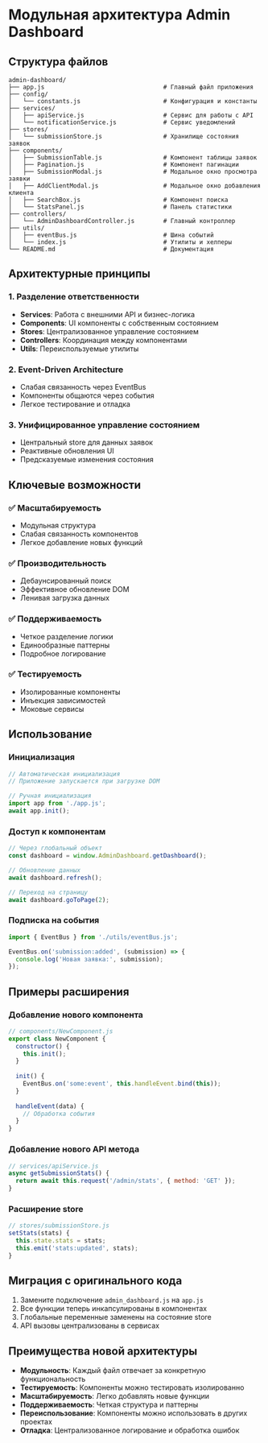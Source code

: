 # Модульная архитектура Admin Dashboard

## Структура файлов

```
admin-dashboard/
├── app.js                                 # Главный файл приложения
├── config/
│   └── constants.js                       # Конфигурация и константы
├── services/
│   ├── apiService.js                      # Сервис для работы с API
│   └── notificationService.js             # Сервис уведомлений
├── stores/
│   └── submissionStore.js                 # Хранилище состояния заявок
├── components/
│   ├── SubmissionTable.js                 # Компонент таблицы заявок
│   ├── Pagination.js                      # Компонент пагинации
│   ├── SubmissionModal.js                 # Модальное окно просмотра заявки
│   ├── AddClientModal.js                  # Модальное окно добавления клиента
│   ├── SearchBox.js                       # Компонент поиска
│   └── StatsPanel.js                      # Панель статистики
├── controllers/
│   └── AdminDashboardController.js        # Главный контроллер
├── utils/
│   ├── eventBus.js                        # Шина событий
│   └── index.js                           # Утилиты и хелперы
└── README.md                              # Документация
```

## Архитектурные принципы

### 1. **Разделение ответственности**
- **Services**: Работа с внешними API и бизнес-логика
- **Components**: UI компоненты с собственным состоянием
- **Stores**: Централизованное управление состоянием
- **Controllers**: Координация между компонентами
- **Utils**: Переиспользуемые утилиты

### 2. **Event-Driven Architecture**
- Слабая связанность через EventBus
- Компоненты общаются через события
- Легкое тестирование и отладка

### 3. **Унифицированное управление состоянием**
- Центральный store для данных заявок
- Реактивные обновления UI
- Предсказуемые изменения состояния

## Ключевые возможности

### ✅ **Масштабируемость**
- Модульная структура
- Слабая связанность компонентов
- Легкое добавление новых функций

### ✅ **Производительность**
- Дебаунсированный поиск
- Эффективное обновление DOM
- Ленивая загрузка данных

### ✅ **Поддерживаемость**
- Четкое разделение логики
- Единообразные паттерны
- Подробное логирование

### ✅ **Тестируемость**
- Изолированные компоненты
- Инъекция зависимостей
- Моковые сервисы

## Использование

### Инициализация
```javascript
// Автоматическая инициализация
// Приложение запускается при загрузке DOM

// Ручная инициализация
import app from './app.js';
await app.init();
```

### Доступ к компонентам
```javascript
// Через глобальный объект
const dashboard = window.AdminDashboard.getDashboard();

// Обновление данных
await dashboard.refresh();

// Переход на страницу
await dashboard.goToPage(2);
```

### Подписка на события
```javascript
import { EventBus } from './utils/eventBus.js';

EventBus.on('submission:added', (submission) => {
  console.log('Новая заявка:', submission);
});
```

## Примеры расширения

### Добавление нового компонента
```javascript
// components/NewComponent.js
export class NewComponent {
  constructor() {
    this.init();
  }
  
  init() {
    EventBus.on('some:event', this.handleEvent.bind(this));
  }
  
  handleEvent(data) {
    // Обработка события
  }
}
```

### Добавление нового API метода
```javascript
// services/apiService.js
async getSubmissionStats() {
  return await this.request('/admin/stats', { method: 'GET' });
}
```

### Расширение store
```javascript
// stores/submissionStore.js
setStats(stats) {
  this.state.stats = stats;
  this.emit('stats:updated', stats);
}
```

## Миграция с оригинального кода

1. Замените подключение `admin_dashboard.js` на `app.js`
2. Все функции теперь инкапсулированы в компонентах
3. Глобальные переменные заменены на состояние store
4. API вызовы централизованы в сервисах

## Преимущества новой архитектуры

- **Модульность**: Каждый файл отвечает за конкретную функциональность
- **Тестируемость**: Компоненты можно тестировать изолированно
- **Масштабируемость**: Легко добавлять новые функции
- **Поддерживаемость**: Четкая структура и паттерны
- **Переиспользование**: Компоненты можно использовать в других проектах
- **Отладка**: Централизованное логирование и обработка ошибок